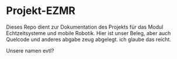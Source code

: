 # Projekt-EZMR
Dieses Repo dient zur Dokumentation des Projekts für das Modul Echtzeitsysteme und mobile Robotik.
Hier ist unser Beleg, aber auch Quelcode und anderes abgabe zeug abgelegt. ich glaube das reicht.

Unsere namen evtl?
